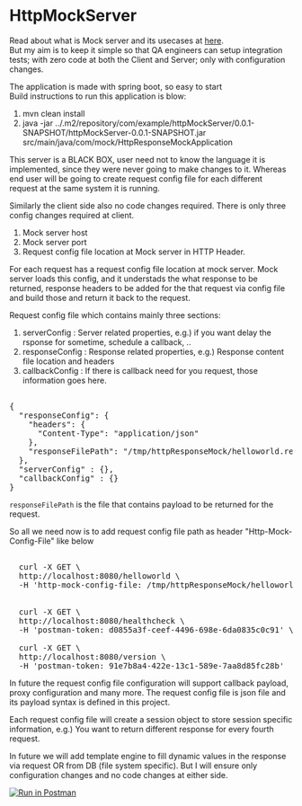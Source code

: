 # HttpMockServer

Read about what is Mock server and its usecases at <a href="https://www.mock-server.com/#what-is-mockserver">here</a>.<BR>
But my aim is to keep it simple so that QA engineers can setup integration tests; with zero code at both the Client and Server; only with configuration changes.

The application is made with spring boot, so easy to start <BR>
Build instructions to run this application is blow:

1. mvn clean install
2. java -jar ../.m2/repository/com/example/httpMockServer/0.0.1-SNAPSHOT/httpMockServer-0.0.1-SNAPSHOT.jar src/main/java/com/mock/HttpResponseMockApplication  
  
This server is a BLACK BOX, user need not to know the language it is implemented, since they were never going to make changes to it.
Whereas end user will be going to create request config file for each different request at the same system it is running.

Similarly the client side also no code changes required. There is only three config changes required at client.
1. Mock server host
2. Mock server port
3. Request config file location at Mock server in HTTP Header.

For each request has a request config file location at mock server.
Mock server loads this config, and it understads the what response to be returned, response headers to be added for the that request via config file and build those 
and return it back to the request. 
  
Request config file which contains mainly three sections:
1.   serverConfig    : Server related properties, e.g.) if you want delay the rsponse for sometime, schedule a callback, ..
2.   responseConfig  : Response related properties, e.g.) Response content file location and headers
3.   callbackConfig  : If there is callback need for you request, those information goes here.
  
  
<PRE>  
{
  "responseConfig": {
    "headers": {
      "Content-Type": "application/json"
    },
    "responseFilePath": "/tmp/httpResponseMock/helloworld.response.config"
  },
  "serverConfig" : {},
  "callbackConfig" : {}
}
</PRE>  

<code>responseFilePath</code> is the file that contains payload to be returned for the request.

So all we need now is to add request config file path as header "Http-Mock-Config-File" like below
  
<PRE>   
  curl -X GET \
  http://localhost:8080/helloworld \
  -H 'http-mock-config-file: /tmp/httpResponseMock/helloworld.config' \
  
  
  curl -X GET \
  http://localhost:8080/healthcheck \
  -H 'postman-token: d0855a3f-ceef-4496-698e-6da0835c0c91' \
  
  curl -X GET \
  http://localhost:8080/version \
  -H 'postman-token: 91e7b8a4-422e-13c1-589e-7aa8d85fc28b'
</PRE>    
  
In future the request config file configuration will support callback payload, proxy configuration and many more.
The request config file is json file and its payload syntax is defined in this project.

Each request config file will create a session object to store session specific information, e.g.) You want to return different response for every fourth request.

In future we will add template engine to fill dynamic values in the response via request OR from DB (file system specific).
But I will ensure only configuration changes and no code changes at either side.
   
[![Run in Postman](https://run.pstmn.io/button.svg)](https://app.getpostman.com/run-collection/ed54024760a89d8b405e)
